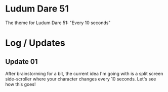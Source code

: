 # Ludum Dare 51
The theme for Ludum Dare 51: "Every 10 seconds"

# Log / Updates

## Update 01
After brainstorming for a bit, the current idea I'm going with is a split screen side-scroller where your character changes every 10 seconds. Let's see how this goes!
